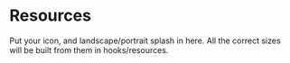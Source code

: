 # Resources

Put your icon, and landscape/portrait splash in here. All the correct sizes will be built from them in hooks/resources.